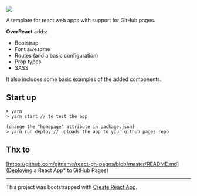 <img src="https://img.shields.io/badge/version-1.0-blue.svg"/>

A template for react web apps with support for GitHub pages.

**OverReact** adds:
+ Bootstrap
+ Font awesome
+ Routes (and a basic configuration)
+ Prop types
+ SASS

It also includes some basic examples of the added components.

Start up
---------
```
> yarn
> yarn start // to test the app

(change the "homepage" attribute in package.json)
> yarn run deploy // uploads the app to your github pages repo
```

Thx to
------
[https://github.com/gitname/react-gh-pages/blob/master/README.md](Deploying a React App* to GitHub Pages)

---
This project was bootstrapped with [Create React App](https://github.com/facebook/create-react-app).